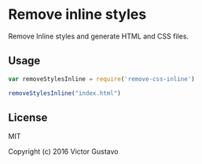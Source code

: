 # Remove inline styles

Remove Inline styles and generate HTML and CSS files.


## Usage

```javascript
var removeStylesInline = require('remove-css-inline')

removeStylesInline("index.html")
```

## License

MIT

Copyright (c) 2016 Victor Gustavo